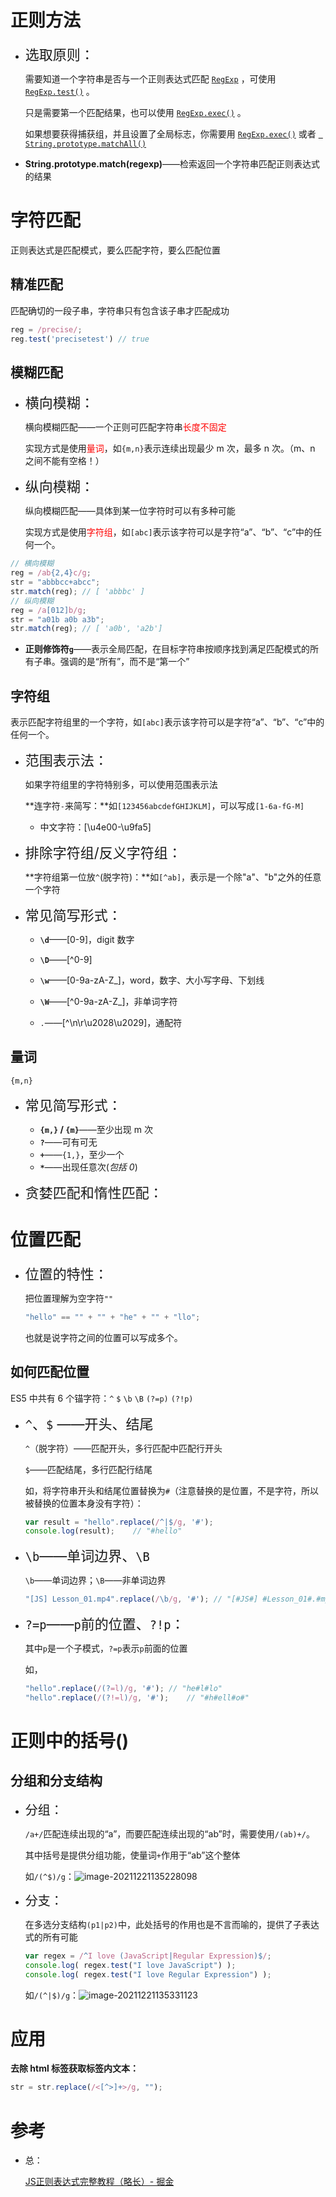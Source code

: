 # 正则方法

+ <span style="font-size:22px">选取原则：</span>

    需要知道一个字符串是否与一个正则表达式匹配 [`RegExp`](https://developer.mozilla.org/zh-CN/docs/Web/JavaScript/Reference/Global_Objects/RegExp) ，可使用 [`RegExp.test()`](https://developer.mozilla.org/zh-CN/docs/Web/JavaScript/Reference/Global_Objects/RegExp/test) 。

    只是需要第一个匹配结果，也可以使用 [`RegExp.exec()`](https://developer.mozilla.org/zh-CN/docs/Web/JavaScript/Reference/Global_Objects/RegExp/exec) 。

    如果想要获得捕获组，并且设置了全局标志，你需要用 [`RegExp.exec()`](https://developer.mozilla.org/zh-CN/docs/Web/JavaScript/Reference/Global_Objects/RegExp/exec) 或者 [` String.prototype.matchAll()`](https://developer.mozilla.org/zh-CN/docs/Web/JavaScript/Reference/Global_Objects/String/matchAll)

+ **String.prototype.match(regexp)**——检索返回一个字符串匹配正则表达式的结果

    

# 字符匹配

正则表达式是匹配模式，要么匹配字符，要么匹配位置

## 精准匹配

匹配确切的一段子串，字符串只有包含该子串才匹配成功

```js
reg = /precise/;
reg.test('precisetest')	// true
```

## 模糊匹配

+ <span style="font-size:22px">横向模糊：</span>

    横向模糊匹配——一个正则可匹配字符串<span style="color:red">长度不固定</span>

    实现方式是使用<span style="color:red">量词</span>，如`{m,n}`表示连续出现最少 m 次，最多 n 次。（m、n 之间不能有空格！）

+ <span style="font-size:22px">纵向模糊：</span>

    纵向模糊匹配——具体到某一位字符时可以有多种可能

    实现方式是使用<span style="color:red">字符组</span>，如`[abc]`表示该字符可以是字符“a”、“b”、“c”中的任何一个。

```js
// 横向模糊
reg = /ab{2,4}c/g;
str = "abbbcc+abcc";
str.match(reg);	// [ 'abbbc' ]
// 纵向模糊
reg = /a[012]b/g;
str = "a01b a0b a3b";
str.match(reg);	// [ 'a0b', 'a2b']
```

+ **正则修饰符`g`**——表示全局匹配，在目标字符串按顺序找到满足匹配模式的所有子串。强调的是“所有”，而不是“第一个”

## 字符组

表示匹配字符组里的一个字符，如`[abc]`表示该字符可以是字符“a”、“b”、“c”中的任何一个。

+ <span style="font-size:22px">范围表示法：</span>

    如果字符组里的字符特别多，可以使用范围表示法

    **连字符`-`来简写：**如`[123456abcdefGHIJKLM]`，可以写成`[1-6a-fG-M]`

    + 中文字符：[\u4e00-\u9fa5]

+ <span style="font-size:22px">排除字符组/反义字符组：</span>

    **字符组第一位放`^`(脱字符)：**如`[^ab]`，表示是一个除"a"、"b"之外的任意一个字符

+ <span style="font-size:22px">常见简写形式：</span>

    + **`\d`**——[0-9]，digit 数字

    + **`\D`**——\[^0-9]
    + **`\w`**——[0-9a-zA-Z_]，word，数字、大小写字母、下划线
    + **`\W`**——\[^0-9a-zA-Z_]，非单词字符
    + `.`——\[^\n\r\u2028\u2029]，通配符

## 量词

`{m,n}`

+ <span style="font-size:22px">常见简写形式：</span>
    + **`{m,}` / `{m}`**——至少出现 m 次
    + **`?`**——可有可无
    + **`+`**——`{1,}`，至少一个
    + **`*`**——出现任意次(*包括 0*)

+ <span style="font-size:22px">贪婪匹配和惰性匹配：</span>

    

# 位置匹配

+ <span style="font-size:22px">位置的特性：</span>

    把位置理解为空字符`""`

    ```js
    "hello" == "" + "" + "he" + "" + "llo"; 
    ```

    也就是说字符之间的位置可以写成多个。

## 如何匹配位置

ES5 中共有 6 个锚字符：`^`  `$` `\b` `\B` `(?=p)` `(?!p)`

+ <span style="font-size:22px">`^`、`$` ——开头、结尾</span>

    `^`（脱字符）——匹配开头，多行匹配中匹配行开头

    `$`——匹配结尾，多行匹配行结尾

    如，将字符串开头和结尾位置替换为`#`（注意替换的是位置，不是字符，所以被替换的位置本身没有字符）：

    ```js
    var result = "hello".replace(/^|$/g, '#');
    console.log(result); 	// "#hello"
    ```

+ <span style="font-size:22px">`\b`——单词边界、`\B` </span>

    `\b`——单词边界；`\B`——非单词边界

    ```js
    "[JS] Lesson_01.mp4".replace(/\b/g, '#'); // "[#JS#] #Lesson_01#.#mp4#"
    ```

+ <span style="font-size:22px">`?=p`——`p`前的位置、`?!p`：</span>

    其中`p`是一个子模式，`?=p`表示`p`前面的位置

    如，

    ```js
    "hello".replace(/(?=l)/g, '#');	// "he#l#lo"
    "hello".replace(/(?!=l)/g, '#');	// "#h#ell#o#"
    ```




# 正则中的括号()

## 分组和分支结构

+ <span style="font-size:20px">分组：</span>

    `/a+/`匹配连续出现的“a”，而要匹配连续出现的“ab”时，需要使用`/(ab)+/`。

    其中括号是提供分组功能，使量词`+`作用于“ab”这个整体

    如`/(^$)/g`：![image-20211221135228098](https://gitee.com/ethereal-bang/images/raw/master/20211221135235.png)

+ <span style="font-size:20px">分支：</span>

    在多选分支结构`(p1|p2)`中，此处括号的作用也是不言而喻的，提供了子表达式的所有可能

    ```js
    var regex = /^I love (JavaScript|Regular Expression)$/;
    console.log( regex.test("I love JavaScript") );
    console.log( regex.test("I love Regular Expression") );
    ```

    如`/(^|$)/g`：![image-20211221135331123](https://gitee.com/ethereal-bang/images/raw/master/20211221135331.png)



# 应用

**去除 html 标签获取标签内文本：**

```js
str = str.replace(/<[^>]+>/g, "");
```



# 参考

+ 总：

    [JS正则表达式完整教程（略长）- 掘金](https://juejin.cn/post/6844903487155732494#heading-1)
    
    